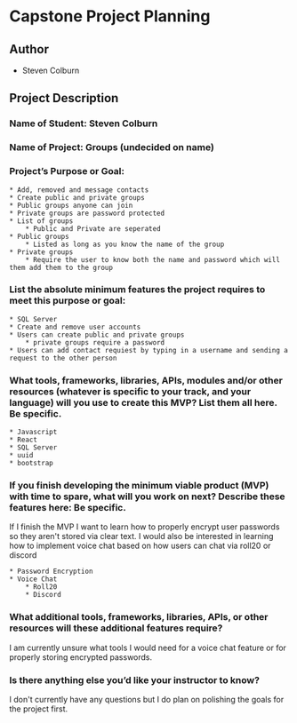 # Capstone Project Planning

## Author

  * Steven Colburn

## Project Description

### Name of Student: Steven Colburn

### Name of Project: Groups (undecided on name)

### Project’s Purpose or Goal:

    * Add, removed and message contacts
    * Create public and private groups
    * Public groups anyone can join
    * Private groups are password protected
    * List of groups
        * Public and Private are seperated
    * Public groups
        * Listed as long as you know the name of the group
    * Private groups
        * Require the user to know both the name and password which will them add them to the group  

### List the absolute minimum features the project requires to meet this purpose or goal:

    * SQL Server   
    * Create and remove user accounts  
    * Users can create public and private groups  
        * private groups require a password  
    * Users can add contact requiest by typing in a username and sending a request to the other person  

### What tools, frameworks, libraries, APIs, modules and/or other resources (whatever is specific to your track, and your language) will you use to create this MVP? List them all here. Be specific.

    * Javascript
    * React
    * SQL Server
    * uuid
    * bootstrap

### If you finish developing the minimum viable product (MVP) with time to spare, what will you work on next? Describe these features here: Be specific.

If I finish the MVP I want to learn how to properly encrypt user passwords so they aren't stored via clear text. I would also be interested in learning how to implement voice chat based on how users can chat via roll20 or discord  

    * Password Encryption  
    * Voice Chat  
        * Roll20  
        * Discord  

### What additional tools, frameworks, libraries, APIs, or other resources will these additional features require?

I am currently unsure what tools I would need for a voice chat feature or for properly storing encrypted passwords.  

### Is there anything else you’d like your instructor to know?

I don't currently have any questions but I do plan on polishing the goals for the project first.  
